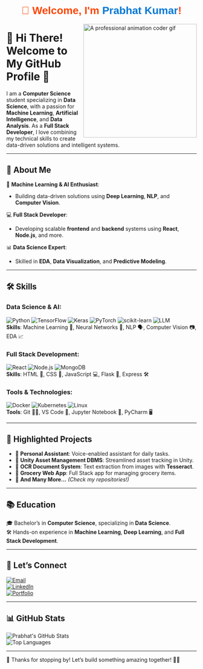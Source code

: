 <div align="center">
  <h1 style="color: #FF4500; font-family: Arial, sans-serif; font-weight: bold;">
    👋 Welcome, I'm <span style="color: #0078D7;">Prabhat Kumar</span>!
  </h1>
</div>
<div>
  <img src="https://github.com/user-attachments/assets/754f7f48-57b4-4b8f-9054-b21ef7803698" width="300px" align="right" alt="A professional animation coder gif"/>
</div>

# 👋 **Hi There! Welcome to My GitHub Profile** 🎉

I am a **Computer Science** student specializing in **Data Science**, with a passion for **Machine Learning**, **Artificial Intelligence**, and **Data Analysis**. As a **Full Stack Developer**, I love combining my technical skills to create data-driven solutions and intelligent systems.

---

## 🚀 **About Me**

🎯 **Machine Learning & AI Enthusiast**:  
- Building data-driven solutions using **Deep Learning**, **NLP**, and **Computer Vision**.

💻 **Full Stack Developer**:  
- Developing scalable **frontend** and **backend** systems using **React**, **Node.js**, and more.

📊 **Data Science Expert**:  
- Skilled in **EDA**, **Data Visualization**, and **Predictive Modeling**.

---

## 🛠️ **Skills**

### **Data Science & AI**:
![Python](https://img.shields.io/badge/-Python-3776AB?logo=python&logoColor=white)
![TensorFlow](https://img.shields.io/badge/-TensorFlow-FF6F00?logo=tensorflow&logoColor=white)
![Keras](https://img.shields.io/badge/-Keras-D00000?logo=keras&logoColor=white)
![PyTorch](https://img.shields.io/badge/-PyTorch-EE4C2C?logo=pytorch&logoColor=white)
![scikit-learn](https://img.shields.io/badge/-scikit--learn-F7931E?logo=scikit-learn&logoColor=white)
![LLM](https://img.shields.io/badge/-LLM-5A45FF?logo=openai&logoColor=white)  
**Skills**: Machine Learning 🧠, Neural Networks 🌊, NLP 🗣️, Computer Vision 📷, EDA 📈

### **Full Stack Development**:
![React](https://img.shields.io/badge/-React-61DAFB?logo=react&logoColor=white)
![Node.js](https://img.shields.io/badge/-Node.js-339933?logo=node.js&logoColor=white)
![MongoDB](https://img.shields.io/badge/-MongoDB-47A248?logo=mongodb&logoColor=white)  
**Skills**: HTML 🔶, CSS 🎨, JavaScript 💻, Flask 🐍, Express 🛠️

### **Tools & Technologies**:
![Docker](https://img.shields.io/badge/-Docker-2496ED?logo=docker&logoColor=white)
![Kubernetes](https://img.shields.io/badge/-Kubernetes-326CE5?logo=kubernetes&logoColor=white)
![Linux](https://img.shields.io/badge/-Linux-FCC624?logo=linux&logoColor=black)  
**Tools**: Git 🦸‍♂️, VS Code 🔲, Jupyter Notebook 📓, PyCharm 🖥️

---

## 📌 **Highlighted Projects**
- 🔹 **Personal Assistant**: Voice-enabled assistant for daily tasks.  
- 🔹 **Unity Asset Management DBMS**: Streamlined asset tracking in Unity.  
- 🔹 **OCR Document System**: Text extraction from images with **Tesseract**.  
- 🔹 **Grocery Web App**: Full Stack app for managing grocery items.  
- 🔹 **And Many More...** *(Check my repositories!)*

---

## 📚 **Education**

🎓 Bachelor’s in **Computer Science**, specializing in **Data Science**.  
🛠️ Hands-on experience in **Machine Learning**, **Deep Learning**, and **Full Stack Development**.

---

## 💬 **Let’s Connect**

[![Email](https://img.shields.io/badge/Email-D14836?logo=gmail&logoColor=white)](mailto:prabhatsharma84226@gmail.com)  
[![LinkedIn](https://img.shields.io/badge/LinkedIn-0077B5?logo=linkedin&logoColor=white)](https://www.linkedin.com/in/prabhat-kumar-1260a5259/)  
[![Portfolio](https://img.shields.io/badge/Portfolio-000?logo=firefox&logoColor=white)](https://prabhatadvait.github.io/Portfolio_Website/)

---

## 📊 **GitHub Stats**

![Prabhat's GitHub Stats](https://github-readme-stats.vercel.app/api?username=Prabhatadvait&show_icons=true&theme=radical&include_all_commits=true)  
![Top Languages](https://github-readme-stats.vercel.app/api/top-langs/?username=Prabhatadvait&layout=compact&langs_count=10&theme=radical)

---

🌟 Thanks for stopping by! Let’s build something amazing together! 🚀😊
